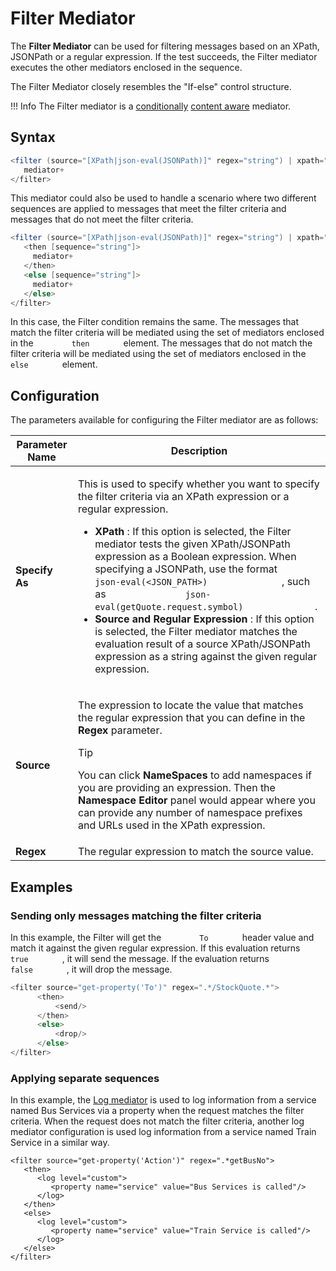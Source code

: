 # Filter Mediator

The **Filter Mediator** can be used for filtering messages based on an
XPath, JSONPath or a regular expression. If the test succeeds, the
Filter mediator executes the other mediators enclosed in the sequence.

The Filter Mediator closely resembles the "If-else" control structure.

!!! Info
    The Filter mediator is a [conditionally](../../../concepts/message-processing-units/#classification-of-mediators) [content aware](../../../concepts/message-processing-units/#classification-of-mediators) mediator.

## Syntax

``` java
<filter (source="[XPath|json-eval(JSONPath)]" regex="string") | xpath="[XPath|json-eval(JSONPath)]">
   mediator+
</filter>
```

This mediator could also be used to handle a scenario where two
different sequences are applied to messages that meet the filter
criteria and messages that do not meet the filter criteria.

``` java
<filter (source="[XPath|json-eval(JSONPath)]" regex="string") | xpath="[XPath|json-eval(JSONPath)]">
   <then [sequence="string"]>
     mediator+
   </then>
   <else [sequence="string"]>
     mediator+
   </else>
</filter>
```

In this case, the Filter condition remains the same. The messages that
match the filter criteria will be mediated using the set of mediators
enclosed in the `         then        ` element. The messages that do
not match the filter criteria will be mediated using the set of
mediators enclosed in the `         else        ` element.

## Configuration

The parameters available for configuring the Filter mediator are as
follows:

<table>
<thead>
<tr class="header">
<th>Parameter Name</th>
<th>Description</th>
</tr>
</thead>
<tbody>
<tr class="odd">
<td><strong>Specify As</strong></td>
<td><p>This is used to specify whether you want to specify the filter criteria via an XPath expression or a regular expression.</p>
<ul>
<li><strong>XPath</strong> : If this option is selected, the Filter mediator tests the given XPath/JSONPath expression as a Boolean expression. When specifying a JSONPath, use the format <code>               json-eval(&lt;JSON_PATH&gt;)              </code> , such as <code>               json-eval(getQuote.request.symbol)              </code>.</li>
<li><strong>Source and Regular Expression</strong> : If this option is selected, the Filter mediator matches the evaluation result of a source XPath/JSONPath expression as a string against the given regular expression.</li>
</ul></td>
</tr>
<tr class="even">
<td><strong>Source</strong></td>
<td><div class="content-wrapper">
<p>The expression to locate the value that matches the regular expression that you can define in the <strong>Regex</strong> parameter.</p>
<p>Tip</p>
<p>You can click <strong>NameSpaces</strong> to add namespaces if you are providing an expression. Then the <strong>Namespace Editor</strong> panel would appear where you can provide any number of namespace prefixes and URLs used in the XPath expression.</p>

</div></td>
</tr>
<tr class="odd">
<td><strong>Regex</strong></td>
<td>The regular expression to match the source value.</td>
</tr>
</tbody>
</table>

##  Examples

### Sending only messages matching the filter criteria

In this example, the Filter will get the `         To        ` header
value and match it against the given regular expression. If this
evaluation returns `         true        ` , it will send the message.
If the evaluation returns `         false        ` , it will drop the
message.

``` java
<filter source="get-property('To')" regex=".*/StockQuote.*">
      <then>
          <send/>
      </then>
      <else>
          <drop/>
      </else>
</filter>
```

### Applying separate sequences

In this example, the [Log mediator]({{base_path}}/reference/mediators/log-mediator) is used to log
information from a service named Bus Services via a property when the
request matches the filter criteria. When the request does not match the
filter criteria, another log mediator configuration is used log
information from a service named Train Service in a similar way.

```
<filter source="get-property('Action')" regex=".*getBusNo"> 
   <then> 
      <log level="custom"> 
         <property name="service" value="Bus Services is called"/> 
      </log> 
   </then> 
   <else> 
      <log level="custom"> 
         <property name="service" value="Train Service is called"/> 
      </log> 
   </else> 
</filter>
```
